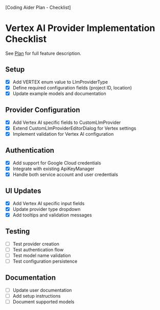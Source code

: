 [Coding Aider Plan - Checklist]

# Vertex AI Provider Implementation Checklist

See [Plan](vertex_ai_provider.md) for full feature description.

## Setup

- [x] Add VERTEX enum value to LlmProviderType
- [x] Define required configuration fields (project ID, location)
- [x] Update example models and documentation

## Provider Configuration

- [x] Add Vertex AI specific fields to CustomLlmProvider
- [x] Extend CustomLlmProviderEditorDialog for Vertex settings
- [x] Implement validation for Vertex AI configuration

## Authentication

- [x] Add support for Google Cloud credentials
- [x] Integrate with existing ApiKeyManager
- [x] Handle both service account and user credentials

## UI Updates

- [x] Add Vertex AI specific input fields
- [x] Update provider type dropdown
- [x] Add tooltips and validation messages

## Testing

- [ ] Test provider creation
- [ ] Test authentication flow
- [ ] Test model name validation
- [ ] Test configuration persistence

## Documentation

- [ ] Update user documentation
- [ ] Add setup instructions
- [ ] Document supported models

